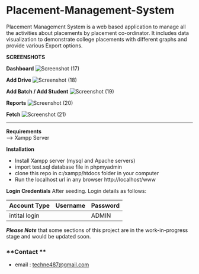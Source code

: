 # Placement-Management-System
Placement Management System is a web based application to manage all the activities about placements by placement co-ordinator. It includes data visualization to demonstrate college placements with different graphs and provide various Export options.

**SCREENSHOTS** 

**Dashboard**
![Screenshot (17)](https://github.com/19N31A05M2/Placement-Management-System/assets/76157007/c8a632ee-50cc-43d8-975d-d2cccd106c1d)


**Add Drive**
![Screenshot (18)](https://github.com/19N31A05M2/Placement-Management-System/assets/76157007/54b54370-19a0-499b-ac4f-203bc233bedd)


**Add Batch / Add Student**
![Screenshot (19)](https://github.com/19N31A05M2/Placement-Management-System/assets/76157007/71570fff-6fd4-4eec-abbf-facbdaf53f69)

**Reports**
![Screenshot (20)](https://github.com/19N31A05M2/Placement-Management-System/assets/76157007/a71a00e8-727b-4ffd-acda-49c5666d0a18)


**Fetch**
![Screenshot (21)](https://github.com/19N31A05M2/Placement-Management-System/assets/76157007/38724764-8ce6-45ab-a5c7-b7957075600f)





<hr />  


**Requirements**<br> 
--> Xampp Server

**Installation**
- Install Xampp server (mysql and Apache servers)
- import test.sql database file in phpmyadmin
- clone this repo in c:/xampp/htdocs folder in your computer
- Run the localhost url in any browser http://localhost/www

**Login Credentials**
After seeding. Login details as follows:

| Account Type  | Username | Password |
| ------------- | -------- | -------- |
| intital login |   | ADMIN |




***Please Note*** that some sections of this project are in the work-in-progress stage and would be updated soon.


### **Contact **
- email : techne487@gmail.com
